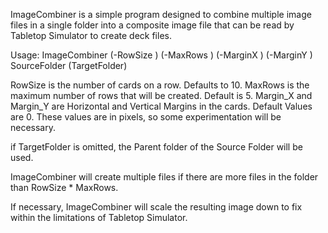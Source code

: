 ImageCombiner is a simple program designed to combine multiple image files in a single folder into a composite image file that can be read by Tabletop Simulator to create deck files.

Usage:
ImageCombiner (-RowSize <row-size>) (-MaxRows <max-rows>) (-MarginX <margin-x>) (-MarginY <margin-y>) SourceFolder (TargetFolder)

RowSize is the number of cards on a row. Defaults to 10.
MaxRows is the maximum number of rows that will be created. Default is 5.
Margin_X and Margin_Y are Horizontal and Vertical Margins in the cards. Default Values are 0. These values are in pixels, so some experimentation will be necessary.

if TargetFolder is omitted, the Parent folder of the Source Folder will be used.

ImageCombiner will create multiple files if there are more files in the folder than RowSize * MaxRows.

If necessary, ImageCombiner will scale the resulting image down to fix within the limitations of Tabletop Simulator.
